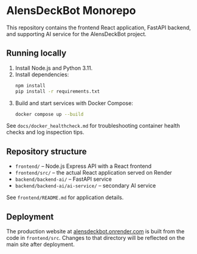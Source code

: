 # AlensDeckBot Monorepo

This repository contains the frontend React application, FastAPI backend, and supporting AI service for the AlensDeckBot project.

## Running locally

1. Install Node.js and Python 3.11.
2. Install dependencies:
   ```bash
   npm install
   pip install -r requirements.txt
   ```
3. Build and start services with Docker Compose:
   ```bash
   docker compose up --build
   ```

See `docs/docker_healthcheck.md` for troubleshooting container health checks and log inspection tips.

## Repository structure

- `frontend/` – Node.js Express API with a React frontend
- `frontend/src/` – the actual React application served on Render
- `backend/backend-ai/` – FastAPI service
- `backend/backend-ai/ai-service/` – secondary AI service

See `frontend/README.md` for application details.

## Deployment

The production website at [alensdeckbot.onrender.com](https://alensdeckbot.onrender.com)
is built from the code in `frontend/src`. Changes to that directory will be
reflected on the main site after deployment.
